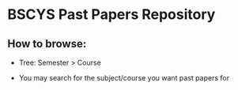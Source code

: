 # BSCYS Past Papers Repository


## How to browse:
- Tree: Semester > Course

- You may search for the subject/course you want past papers for
